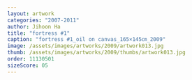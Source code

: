```yaml
---
layout: artwork
categories: "2007-2011"
author: Jihoon Ha
title: "fortress #1"
caption: "fortress #1_oil on canvas_165×145㎝_2009"
image: /assets/images/artworks/2009/artwork013.jpg
thumb: /assets/images/artworks/2009/thumbs/artwork013.jpg
order: 11130501
sizeScore: 05
---
```

